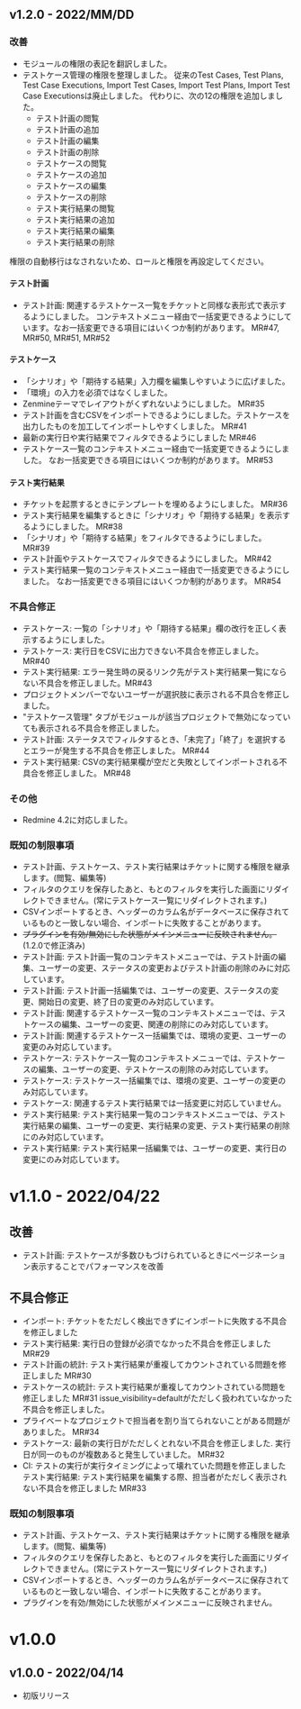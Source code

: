 ## v1.2.0 - 2022/MM/DD

### 改善

* モジュールの権限の表記を翻訳しました。
* テストケース管理の権限を整理しました。
  従来のTest Cases, Test Plans, Test Case Executions, Import Test
  Cases, Import Test Plans, Import Test Case Executionsは廃止しました。
  代わりに、次の12の権限を追加しました。
  * テスト計画の閲覧
  * テスト計画の追加
  * テスト計画の編集
  * テスト計画の削除
  * テストケースの閲覧
  * テストケースの追加
  * テストケースの編集
  * テストケースの削除
  * テスト実行結果の閲覧
  * テスト実行結果の追加
  * テスト実行結果の編集
  * テスト実行結果の削除

権限の自動移行はなされないため、ロールと権限を再設定してください。

#### テスト計画

* テスト計画: 関連するテストケース一覧をチケットと同様な表形式で表示するようにしました。
コンテキストメニュー経由で一括変更できるようにしています。なお一括変更できる項目にはいくつか制約があります。 MR#47, MR#50, MR#51, MR#52

#### テストケース

* 「シナリオ」や「期待する結果」入力欄を編集しやすいように広げました。
* 「環境」の入力を必須ではなくしました。
* Zenmineテーマでレイアウトがくずれないようにしました。 MR#35
* テスト計画を含むCSVをインポートできるようにしました。テストケースを出力したものを加工してインポートしやすくしました。 MR#41
* 最新の実行日や実行結果でフィルタできるようにしました MR#46
* テストケース一覧のコンテキストメニュー経由で一括変更できるようにしました。 なお一括変更できる項目にはいくつか制約があります。 MR#53


#### テスト実行結果

* チケットを起票するときにテンプレートを埋めるようにしました。 MR#36
* テスト実行結果を編集するときに「シナリオ」や「期待する結果」を表示するようにしました。 MR#38
* 「シナリオ」や「期待する結果」をフィルタできるようにしました。 MR#39
* テスト計画やテストケースでフィルタできるようにしました。 MR#42
* テスト実行結果一覧のコンテキストメニュー経由で一括変更できるようにしました。 なお一括変更できる項目にはいくつか制約があります。 MR#54

### 不具合修正

* テストケース: 一覧の「シナリオ」や「期待する結果」欄の改行を正しく表示するようにしました。
* テストケース: 実行日をCSVに出力できない不具合を修正しました。 MR#40
* テスト実行結果: エラー発生時の戻るリンク先がテスト実行結果一覧にならない不具合を修正しました。MR#43
* プロジェクトメンバーでないユーザーが選択肢に表示される不具合を修正しました。
* "テストケース管理" タブがモジュールが該当プロジェクトで無効になっていても表示される不具合を修正しました。
* テスト計画: ステータスでフィルタするとき、「未完了」「終了」を選択するとエラーが発生する不具合を修正しました。 MR#44
* テスト実行結果: CSVの実行結果欄が空だと失敗としてインポートされる不具合を修正しました。 MR#48

### その他

* Redmine 4.2に対応しました。

### 既知の制限事項

* テスト計画、テストケース、テスト実行結果はチケットに関する権限を継承します。(閲覧、編集等)
* フィルタのクエリを保存したあと、もとのフィルタを実行した画面にリダイレクトできません。(常にテストケース一覧にリダイレクトされます。)
* CSVインポートするとき、ヘッダーのカラム名がデータベースに保存されているものと一致しない場合、インポートに失敗することがあります。
* ~~プラグインを有効/無効にした状態がメインメニューに反映されません。~~ (1.2.0で修正済み)
* テスト計画: テスト計画一覧のコンテキストメニューでは、テスト計画の編集、ユーザーの変更、ステータスの変更およびテスト計画の削除のみに対応しています。
* テスト計画: テスト計画一括編集では、ユーザーの変更、ステータスの変更、開始日の変更、終了日の変更のみ対応しています。
* テスト計画: 関連するテストケース一覧のコンテキストメニューでは、テストケースの編集、ユーザーの変更、関連の削除にのみ対応しています。
* テスト計画: 関連するテストケース一括編集では、環境の変更、ユーザーの変更のみ対応しています。
* テストケース: テストケース一覧のコンテキストメニューでは、テストケースの編集、ユーザーの変更、テストケースの削除のみ対応しています。
* テストケース: テストケース一括編集では、環境の変更、ユーザーの変更のみ対応しています。
* テストケース: 関連するテスト実行結果では一括変更に対応していません。
* テスト実行結果: テスト実行結果一覧のコンテキストメニューでは、テスト実行結果の編集、ユーザーの変更、実行結果の変更、テスト実行結果の削除にのみ対応しています。
* テスト実行結果: テスト実行結果一括編集では、ユーザーの変更、実行日の変更にのみ対応しています。

# v1.1.0 - 2022/04/22

## 改善

* テスト計画: テストケースが多数ひもづけられているときにページネーション表示することでパフォーマンスを改善

## 不具合修正

* インポート: チケットをただしく検出できずにインポートに失敗する不具合を修正しました
* テスト実行結果: 実行日の登録が必須でなかった不具合を修正しました MR#29
* テスト計画の統計: テスト実行結果が重複してカウントされている問題を修正しました MR#30
* テストケースの統計: テスト実行結果が重複してカウントされている問題を修正しました MR#31
  issue_visibility=defaultがただしく扱われていなかった不具合を修正しました。
* プライベートなプロジェクトで担当者を割り当てられないことがある問題がありました。 MR#34
* テストケース: 最新の実行日がただしくとれない不具合を修正しました.
  実行日が同一のものが複数あると発生していました。 MR#32
* CI: テストの実行が実行タイミングによって壊れていた問題を修正しました
  テスト実行結果: テスト実行結果を編集する際、担当者がただしく表示されない不具合を修正しました MR#33


### 既知の制限事項

* テスト計画、テストケース、テスト実行結果はチケットに関する権限を継承します。(閲覧、編集等)
* フィルタのクエリを保存したあと、もとのフィルタを実行した画面にリダイレクトできません。(常にテストケース一覧にリダイレクトされます。)
* CSVインポートするとき、ヘッダーのカラム名がデータベースに保存されているものと一致しない場合、インポートに失敗することがあります。
* プラグインを有効/無効にした状態がメインメニューに反映されません。

# v1.0.0

## v1.0.0 - 2022/04/14

* 初版リリース

